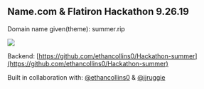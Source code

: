## Name.com & Flatiron Hackathon 9.26.19
Domain name given(theme): summer.rip

![](https://media.giphy.com/media/LqfwGEULoJJCKOfsM3/giphy.gif)

Backend:
[https://github.com/ethancollins0/Hackathon-summer](https://github.com/ethancollins0/Hackathon-summer)

Built in collaboration with:
[@ethancollins0](https://github.com/ethancollins0) & [@jjruggie](https://github.com/jjruggie)
